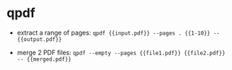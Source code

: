 # qpdf

- extract a range of pages:
`qpdf {{input.pdf}} --pages . {{1-10}} -- {{output.pdf}}`

- merge 2 PDF files:
`qpdf --empty --pages {{file1.pdf}} {{file2.pdf}} -- {{merged.pdf}}`
